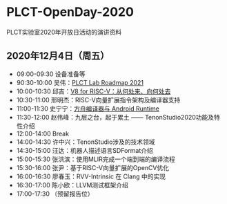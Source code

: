 # PLCT-OpenDay-2020
PLCT实验室2020年开放日活动的演讲资料

## 2020年12月4日（周五）
- 09:00-09:30	设备准备等
- 90:30-10:00	吴伟：[PLCT Lab Roadmap 2021](20201204-PLCT-Roadmap-2021.pdf)
- 10:00-10:30	邱吉：[V8 for RISC-V：从何处来、向何处去](V8forRV-PLCTOD2020.pdf)
- 10:30-11:00	邢明杰：RISC-V向量扩展指令架构及编译器支持
- 11:00-11:30	史宁宁：[方舟编译器与 Android Runtime](20201204-PLCT-OpenArkCompiler-and-ART.pdf)
- 11:30-12:00	赵伟峰：九层之台，起于累土 —— TenonStudio2020功能及特性介绍
- 12:00-14:00	Break
- 14:00-14:30	许中兴：TenonStudio涉及的技术领域
- 14:30-15:00	汪达：机器人描述语言SDFormat介绍
- 15:00-15:30	张洪滨：使用MLIR完成一个端到端的编译流程
- 15:30-16:00	张尹：基于RISC-V向量扩展的OpenCV优化
- 16:00-16:30	廖春玉：RVV-Intrinsic 在 Clang 中的实现
- 16:30-17:00	陈小欧：LLVM测试框架介绍
- 17:00-17:30	（预留报告位）
